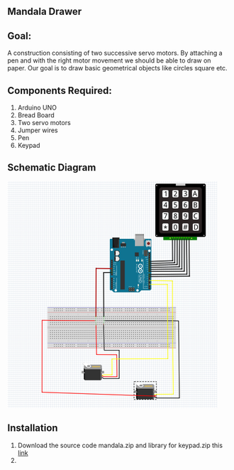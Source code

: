 ## Mandala Drawer
## Goal:
A construction consisting of two successive servo motors. By attaching a pen and with the right motor movement we should be able to draw on paper.  Our goal is to draw basic geometrical objects like circles square etc.

## Components Required:
1.	Arduino UNO
2.	Bread Board
3.	Two servo motors
4.	Jumper wires 
5.	Pen
6.	Keypad


## Schematic Diagram
![Schematic](https://github.com/artyar-tui/mandala-drawer/blob/master/Schematic.PNG)

## Installation
1. Download the source code mandala.zip and library for keypad.zip this [link](https://github.com/artyar-tui/mandala-drawer)
2. 
